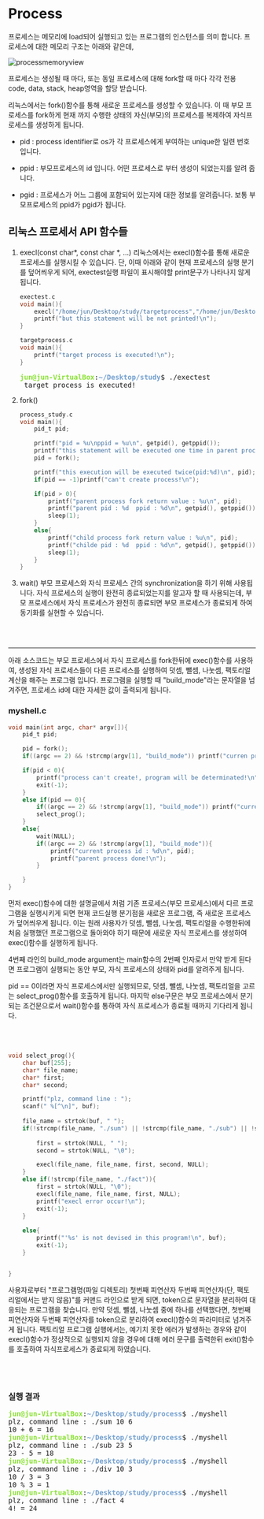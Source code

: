 # Process
프로세스는 메모리에 load되어 실행되고 있는 프로그램의 인스턴스를 의미 합니다. 프로세스에 대한 메모리 구조는 아래와 같은데,
	
![processmemoryview](./image/processmemoryview.jpg)

프로세스는 생성될 때 마다, 또는 동일 프로세스에 대해 fork할 때 마다 각각 전용 code, data, stack, heap영역을 할당 받습니다.

리눅스에서는 fork()함수를 통해 새로운 프로세스를 생성할 수 있습니다. 이 때 부모 프로세스를 fork하게 현재 까지 수행한 상태의 자신(부모)의 프로세스를
복제하여 자식프로세스를 생성하게 됩니다.  

* pid : process identifier로 os가 각 프로세스에게 부여하는 unique한 일련 번호입니다.

* ppid : 부모프로세스의 id 입니다. 어떤 프로세스로 부터 생성이 되었는지를 알려 줍니다.

* pgid : 프로세스가 어느 그룹에 포함되어 있는지에 대한 정보를 알려줍니다. 보통 부모프로세스의 ppid가 pgid가 됩니다.

## 리눅스 프로세서 API 함수들

1. execl(const char*, const char *, ...)
	리눅스에서는 execl()함수를 통해 새로운 프로세스를 실행시킬 수 있습니다.
	단, 이때 아래와 같이 현재 프로세스의 실행 분기를 덮어씌우게 되어, exectest실행 파일이 표시해야할 print문구가 나타나지 않게 됩니다.
	
	```c
	exectest.c
	void main(){
		execl("/home/jun/Desktop/study/targetprocess","/home/jun/Desktop/study/targetprocess" , NULL);
		printf("but this statement will be not printed!\n");
	}
	```
	
	```c
	targetprocess.c
	void main(){
		printf("target process is executed!\n");
	}
	```
	<pre><font color="#8AE234"><b>jun@jun-VirtualBox</b></font>:<font color="#729FCF"><b>~/Desktop/study</b></font>$ ./exectest
	target process is executed!</pre>

2. fork()
	```c
	process_study.c
	void main(){
		pid_t pid;
	
		printf("pid = %u\nppid = %u\n", getpid(), getppid());
		printf("this statement will be executed one time in parent process\n");
		pid = fork();
	
		printf("this execution will be executed twice(pid:%d)\n", pid);
		if(pid == -1)printf("can't create process!\n");

		if(pid > 0){
			printf("parent process fork return value : %u\n", pid);
			printf("parent pid : %d  ppid : %d\n", getpid(), getppid());
			sleep(1);
		}
		else{
			printf("child process fork return value : %u\n", pid);
			printf("childe pid : %d  ppid : %d\n", getpid(), getppid());
			sleep(1);
		}
	}
	```
	
3. wait()
	부모 프로세스와 자식 프로세스 간의 synchronization을 하기 위해 사용됩니다. 자식 프로세스의 실행이 완전히 종료되었는지를 알고자 할 때 사용되는데,
	부모 프로세스에서 자식 프로세스가 완전히 종료되면 부모 프로세스가 종료되게 하여 동기화를 실현할 수 있습니다.
	
<br>
<br>

***

아래 소스코드는 부모 프로세스에서 자식 프로세스를 fork한뒤에 exec()함수를 사용하여, 생성된 자식 프로세스들이 다른 프로세스를 실행하여 덧셈, 뺄셈, 나눗셈, 팩토리얼 계산을
해주는 프로그램 입니다.
프로그램을 실행할 때 "build_mode"라는 문자열을 넘겨주면, 프로세스 id에 대한 자세한 값이 출력되게 됩니다.

### myshell.c

```c
void main(int argc, char* argv[]){	
	pid_t pid;

	pid = fork();
	if((argc == 2) && !strcmp(argv[1], "build_mode")) printf("curren process id(after fork() call) : %d\n", pid);

	if(pid < 0){
		printf("process can't create!, program will be determinated!\n");
		exit(-1);
	}
	else if(pid == 0){
		if((argc == 2) && !strcmp(argv[1], "build_mode")) printf("current process id : %d\n", pid);
		select_prog();
	}
	else{
		wait(NULL);
		if((argc == 2) && !strcmp(argv[1], "build_mode")){
			printf("current process id : %d\n", pid);
			printf("parent process done!\n");
		}

	}
}
```
먼저 exec()함수에 대한 설명글에서 처럼 기존 프로세스(부모 프로세스)에서 다르 프로그램을 실행시키게 되면 현재 코드실행 분기점을 새로운 프로그램, 즉 새로운 프로세스가 덮어씌우게
됩니다. 이는 원래 사용자가 덧셈, 뺄셈, 나눗셈, 팩토리얼을 수행한뒤에 처음 실행했던 프로그램으로 돌아와야 하기 때문에 새로운 자식 프로세스를 생성하여 exec()함수를 실행하게 됩니다.

4번째 라인의 build_mode argument는 main함수의 2번째 인자로서 만약 받게 된다면 프로그램이 실행되는 동안 부모, 자식 프로세스의 상태와 pid를 알려주게 됩니다.

pid == 0이라면 자식 프로세스에서만 실행되므로, 덧셈, 뺄셈, 나눗셈, 팩토리얼을 고르는 select_prog()함수를 호출하게 됩니다. 마지막 else구문은 부모 프로세스에서 분기되는
조건문으로서 wait()함수를 통하여 자식 프로세스가 종료될 때까지 기다리게 됩니다.
<br>
<br>
<br>
<br>

```c
void select_prog(){
	char buf[255];
	char* file_name;
	char* first;
	char* second;

	printf("plz, command line : ");
	scanf(" %[^\n]", buf);
	
	file_name = strtok(buf, " ");
	if(!strcmp(file_name, "./sum") || !strcmp(file_name, "./sub") || !strcmp(file_name, "./div")){
		
		first = strtok(NULL, " ");
		second = strtok(NULL, "\0");

		execl(file_name, file_name, first, second, NULL);
	}
	else if(!strcmp(file_name, "./fact")){
		first = strtok(NULL, "\0");
		execl(file_name, file_name, first, NULL);
		printf("execl error occur!\n");
		exit(-1);
	}
	
	else{
		printf("'%s' is not devised in this program!\n", buf);
		exit(-1);
	}


}
```
사용자로부터 "프로그램명(파일 디렉토리) 첫번째 피연산자 두번째 피연산자(단, 팩토리얼에서는 받지 않음)"를 커맨드 라인으로 받게 되면, token으로 문자열을 분리하여 대응되는 프로그램을 찾습니다.
만약 덧셈, 뺄셈, 나눗셈 중에 하나를 선택했다면, 첫번째 피연산자와 두번째 피연산자를 token으로 분리하여 execl()함수의 파라미터로 넘겨주게 됩니다. 팩토리얼 프로그램 실행에서는, 예기치 
못한 에러가 발생하는 경우와 같이 execl()함수가 정상적으로 실행되지 않을 경우에 대해 에러 문구를 출력한뒤 exit()함수를 호출하여 자식프로세스가 종료되게 하였습니다.
<br>
<br>
<br>
<br>
### 실행 결과

<pre><font color="#8AE234"><b>jun@jun-VirtualBox</b></font>:<font color="#729FCF"><b>~/Desktop/study/process</b></font>$ ./myshell
plz, command line : ./sum 10 6
10 + 6 = 16
<font color="#8AE234"><b>jun@jun-VirtualBox</b></font>:<font color="#729FCF"><b>~/Desktop/study/process</b></font>$ ./myshell
plz, command line : ./sub 23 5
23 - 5 = 18
<font color="#8AE234"><b>jun@jun-VirtualBox</b></font>:<font color="#729FCF"><b>~/Desktop/study/process</b></font>$ ./myshell
plz, command line : ./div 10 3
10 / 3 = 3
10 % 3 = 1
<font color="#8AE234"><b>jun@jun-VirtualBox</b></font>:<font color="#729FCF"><b>~/Desktop/study/process</b></font>$ ./myshell
plz, command line : ./fact 4
4! = 24</pre>
